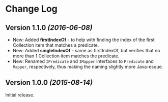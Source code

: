 Change Log
==========

Version 1.1.0 *(2016-06-08)*
----------------------------

 * New: Added **firstIndexOf** - to help with finding the index of the first Collection item that matches a predicate.
 * New: Added **singleIndexOf** - same as firstIndexOf, but verifies that no more than 1 Collection item matches the predicate.
 * New: Renamed `IPredicate` and `IMapper` interfaces to `Predicate` and `Mapper`, respectively, thus making the naming slightly more Java-esque.


Version 1.0.0 *(2015-08-14)*
----------------------------

Initial release.
